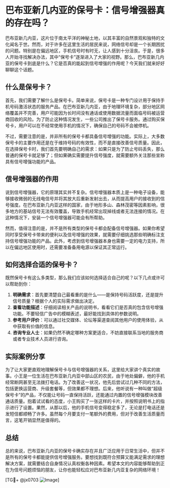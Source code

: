 # 巴布亚新几内亚的保号卡：信号增强器真的存在吗？

巴布亚新几内亚，这片位于南太平洋的神秘土地，以其丰富的自然景观和独特的文化闻名于世。然而，对于许多在这里生活的居民来说，网络信号却是一个长期困扰的问题。特别是在偏远地区，手机信号时有时无，让人感到十分沮丧。于是，很多人开始寻找解决办法，其中“保号卡”逐渐进入了大家的视野。那么，巴布亚新几内亚的保号卡到底是什么？它是否真的能起到信号增强的作用呢？今天我们就来好好聊聊这个话题。

## 什么是保号卡？

首先，我们需要了解什么是保号卡。简单来说，保号卡是一种专门设计用于保持手机号码激活状态的服务产品。在巴布亚新几内亚，由于地理环境复杂，部分地区网络覆盖并不完善，用户可能因为长时间没有通话或使用数据流量而面临号码被运营商回收的风险。为了防止这种情况发生，一些公司推出了保号卡服务。通过购买保号卡，用户可以在不经常使用手机的情况下，确保自己的号码不会被停机。

不过，需要注意的是，并非所有的保号卡都具备信号增强的功能。实际上，大多数保号卡的主要作用还是在于维持号码的有效性，而不是直接改善信号质量。因此，在选择保号卡时，我们首先要明确自己的需求：如果只是为了防止号码丢失，那么普通的保号卡就足够了；但如果确实需要提升信号强度，就需要额外关注那些宣称具有信号增强功能的产品。

## 信号增强器的作用

说到信号增强器，它的原理其实并不复杂。信号增强器本质上是一种电子设备，能够接收微弱的无线电信号并将其放大后重新发射出去，从而提高用户的接收到的信号强度。在巴布亚新几内亚这样的国家，由于地形多山、森林茂密等因素影响，很多地方的基站信号无法有效覆盖，导致手机经常出现掉线或者无法连接的情况。在这种情况下，安装一个信号增强器可能会有所帮助。

然而，值得注意的是，并不是所有类型的保号卡都会配备信号增强器。如果你希望同时享受保号卡带来的便利以及信号增强的效果，就需要仔细挑选那些明确标注支持信号增强功能的产品。此外，考虑到信号增强器本身也需要一定的电力支持，所以在偏远地区使用时，还需要准备备用电源以保证其正常运行。

## 如何选择合适的保号卡？

既然保号卡有这么多类型，那么我们应该如何选择适合自己的呢？以下几点或许可以帮助到你：

1. **明确需求**：首先要清楚自己最看重的是什么——是保持号码活跃度，还是提升信号质量？根据个人的实际需求做出决定。
2. **查看功能描述**：仔细阅读相关产品的说明书，看看它们是否真的包含信号增强功能。不要轻信广告中的模糊表述，最好能找到具体的参数说明。
3. **参考用户评价**：可以通过社交媒体、论坛等渠道查阅其他用户的使用体验，从中获取有价值的信息。
4. **咨询专业人士**：如果仍然不确定哪种方案更适合，不妨直接联系当地的服务商或者专业技术人员进行咨询。

## 实际案例分享

为了让大家更直观地理解保号卡与信号增强器的关系，这里给大家讲个真实的故事。小王是一位生活在巴布亚新几内亚中部山区的农民，由于地处偏僻，他的手机经常断网甚至无法拨打电话。为了改善这一状况，他先后尝试过几种不同的方法，包括更换运营商、升级套餐等，但效果都不理想。后来，他听说有一种叫做“超级保号卡”的产品，不仅能让号码一直保持活跃，还能通过内置的信号增强模块改善通话质量。抱着试试看的态度，小王购买了一张这样的卡片，并按照说明书上的指示进行了设置。果然，从那以后，他的手机信号变得稳定多了，无论是打电话还是发短信都顺畅了许多。虽然每个月要支付一笔额外的费用，但对于改善生活质量而言，这笔开销显然是值得的。

## 总结

总的来说，巴布亚新几内亚的保号卡确实存在并且广泛应用于日常生活中，但并不是所有的保号卡都能提供信号增强服务。要想找到既符合预算又能满足需求的理想解决方案，就需要结合自身情况认真权衡各种因素。希望本文的内容能够帮助到正在为信号问题烦恼的朋友，让你也能轻松应对巴布亚新几内亚复杂的网络环境！

[TG💪+ @jx0703 ![Image](https://github.com/user-attachments/assets/dbca1d08-cadb-493c-b0ec-ad6f7a83f270)]